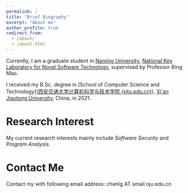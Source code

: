 ```yaml
---
permalink: /
title: "Brief Biography"
excerpt: "About me"
author_profile: true
redirect_from: 
  - /about/
  - /about.html
---
```


Currently, I am a graduate student in [Nanjing University](https://www.nju.edu.cn/), [National Key Laboratory for Novel Software Technology](https://cs.nju.edu.cn/), supervised by Professor Bing Mao.

I received my B.Sc. degree in [School of Computer Science and Technology]([西安交通大学计算机科学与技术学院 (xjtu.edu.cn)](http://www.cs.xjtu.edu.cn/)), [Xi'an Jiaotong University](http://www.xjtu.edu.cn/), China, in 2021.



Research Interest
=====================================
My current research interests mainly include *Software Security* and *Program Analysis*.


Contact Me
============================
Contact my with following email address: chenlg AT smail.nju.edu.cn